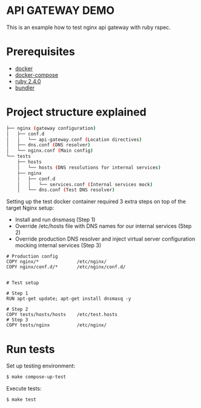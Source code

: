 API GATEWAY DEMO
================

This is an example how to test nginx api gateway with ruby rspec.

# Prerequisites
* [docker](https://www.docker.com/)
* [docker-compose](https://docs.docker.com/compose/)
* [ruby 2.4.0](https://www.ruby-lang.org/en/news/2016/12/25/ruby-2-4-0-released/)
* [bundler](http://bundler.io/)

# Project structure explained
~~~bash
├── nginx (gateway configuration)
│   ├── conf.d
│   │   └── api-gateway.conf (Location directives)
│   ├── dns.conf (DNS resolver)
│   └── nginx.conf (Main config)
└── tests
    ├── hosts
    │   └── hosts (DNS resolutions for internal services)
    ├── nginx
    │   ├── conf.d
    │   │   └── services.conf (Internal services mock)
    │   └── dns.conf (Test DNS resolver)
~~~

Setting up the test docker container required 3 extra steps on top of the target Nginx setup:
* Install and run dnsmasq (Step 1)
* Override /etc/hosts file with DNS names for our internal services (Step 2)
* Override production DNS resolver and inject virtual server configuration mocking internal services (Step 3)

~~~
# Production config
COPY nginx/*              /etc/nginx/
COPY nginx/conf.d/*       /etc/nginx/conf.d/


# Test setup

# Step 1
RUN apt-get update; apt-get install dnsmasq -y

# Step 2
COPY tests/hosts/hosts    /etc/test.hosts
# Step 3
COPY tests/nginx          /etc/nginx/
~~~

# Run tests
Set up testing environment:
~~~bash
$ make compose-up-test
~~~

Execute tests:
~~~bash
$ make test
~~~
